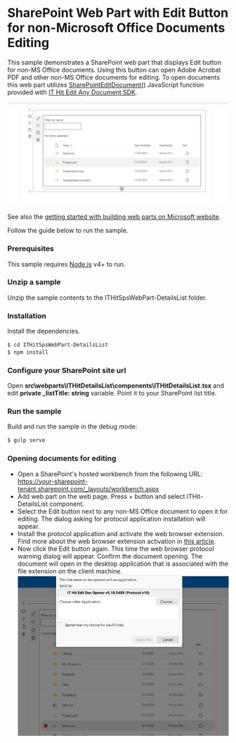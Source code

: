 # SharePoint Web Part with Edit Button for non-Microsoft Office Documents Editing

This sample demonstrates a SharePoint web part that displays Edit button for non-MS Office documents. Using this button can open Adobe Acrobat PDF and other non-MS Office documents for editing. To open documents this web part utilizes [SharePointEditDocument()](https://ajax.webdavsystem.com/ITHit.WebDAV.Client.SPSManager.html#SharePointEditDocument) JavaScript function provided with [IT Hit Edit Any Document SDK](https://www.webdavsystem.com/sharepoint/).

![SharePoint web part with Edit button that opens Adobe Acrobat PDF documents for editing.](res/ss_01.jpg)

See also the [getting started with building web parts on Microsoft website](https://docs.microsoft.com/en-us/sharepoint/dev/spfx/web-parts/get-started/build-a-hello-world-web-part).

Follow the guide below to run the sample.

### Prerequisites
This sample requires [Node.js](https://nodejs.org/) v4+ to run.

### Unzip a sample
Unzip the sample contents to the ITHitSpsWebPart-DetailsList folder.

### Installation
Install the dependencies.

```sh
$ cd ITHitSpsWebPart-DetailsList 
$ npm install
```

### Configure your SharePoint site url
Open **src\webparts\ITHitDetailsList\components\ITHitDetailsList.tsx** and edit **private _listTitle: string** variable. Point it to your SharePoint list title.


### Run the sample
Build and run the sample in the debug mode:

```sh
$ gulp serve
```


### Opening documents for editing
  - Open a SharePoint's hosted workbench from the following URL: https://your-sharepoint-tenant.sharepoint.com/_layouts/workbench.aspx
  - Add web part on the web page. Press + button and select ITHit-DetailsList component.
  - Select the Edit button next to any non-MS Office document to open it for editing. The dialog asking for protocol application installation will appear.
  - Install the protocol application and activate the web browser extension. Find more about the web browser extension activation in [this article](https://www.webdavsystem.com/sharepoint/install/protocol/web_browser_extensions/).
  - Now click the Edit button again. This time the web browser protocol warning dialog will appear. Confirm the document opening. The document will open in the desktop application that is associated with the file extension on the client machine.
![Screenshot](res/ss_02.jpg)    
